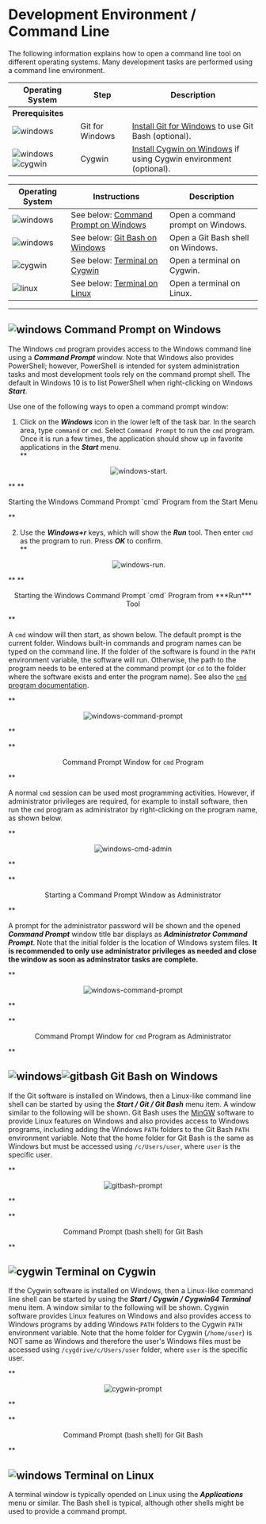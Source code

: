 # Development Environment / Command Line #

The following information explains how to open a command line tool on different operating systems.
Many development tasks are performed using a command line environment.

| **Operating System** | **Step** | **Description** |
| -- | -- | -- |
| **Prerequisites** | | |
| ![windows](../../images/windows-32.png) | Git for Windows | [Install Git for Windows](../git/git.md) to use Git Bash (optional). |
| ![windows](../../images/windows-32.png)![cygwin](../../images/cygwin-32.png) | Cygwin | [Install Cygwin on Windows](http://learn.openwaterfoundation.org/owf-learn-cygwin) if using Cygwin environment (optional). |

| **Operating System** | **Instructions** | **Description** |
| -- | -- | -- |
| ![windows](../../images/windows-32.png) | See below:  [Command Prompt on Windows](#command-prompt-on-windows) | Open a command prompt on Windows. |
| ![windows](../../images/windows-32.png) | See below:  [Git Bash on Windows](#git-bash-on-windows) | Open a Git Bash shell on Windows. |
| ![cygwin](../../images/cygwin-32.png) | See below:  [Terminal on Cygwin](#terminal-on-cygwin) | Open a terminal on Cygwin. |
| ![linux](../../images/linux-32.png) | See below:  [Terminal on Linux](#terminal-on-lines) | Open a terminal on Linux. |

------------------

## ![windows](../../images/windows-32.png) Command Prompt on Windows ##

The Windows `cmd` program provides access to the Windows command line using a ***Command Prompt*** window.
Note that Windows also provides PowerShell;
however, PowerShell is intended for system administration tasks and most development tools rely on the command prompt shell.
The default in Windows 10 is to list PowerShell when right-clicking on Windows ***Start***.

Use one of the following ways to open a command prompt window:

1. Click on the ***Windows*** icon in the lower left of the task bar.
In the search area, type `command` or `cmd`.
Select `Command Prompt` to run the `cmd` program.
Once it is run a few times, the application should show up in favorite applications in the ***Start*** menu.<br>
**<p style="text-align: center;">
![windows-start](windows-start-cmd.png).
</p>**
**<p style="text-align: center;">
Starting the Windows Command Prompt `cmd` Program from the Start Menu
</p>**

2. Use the ***Windows+r*** keys, which will show the ***Run*** tool.  Then enter `cmd` as the program to run.
Press ***OK*** to confirm.<br>
**<p style="text-align: center;">
![windows-run](windows-run-cmd.png).
</p>**
**<p style="text-align: center;">
Starting the Windows Command Prompt `cmd` Program from ***Run*** Tool 
</p>**

A `cmd` window will then start, as shown below.
The default prompt is the current folder.
Windows built-in commands and program names can be typed on the command line.
If the folder of the software is found in the `PATH` environment variable, the software will run.
Otherwise, the path to the program needs to be entered at the command prompt (or `cd` to the folder where the
software exists and enter the program name).
See also the [`cmd` program documentation](https://docs.microsoft.com/en-us/windows-server/administration/windows-commands/cmd).

**<p style="text-align: center;">
![windows-command-prompt](windows-cmd.png)
</p>**

**<p style="text-align: center;">
Command Prompt Window for `cmd` Program
</p>**

A normal `cmd` session can be used most programming activities.
However, if administrator privileges are required, for example to install software,
then run the `cmd` program as administrator by right-clicking on the program name,
as shown below.

**<p style="text-align: center;">
![windows-cmd-admin](windows-start-cmd-admin.png)
</p>**

**<p style="text-align: center;">
Starting a Command Prompt Window as Administrator
</p>**

A prompt for the administrator password will be shown and the opened ***Command Prompt*** window title bar displays as ***Administrator Command Prompt***.
Note that the initial folder is the location of Windows system files.
**It is recommended to only use administrator privileges as needed and close the window as soon as adminstrator tasks are complete.**

**<p style="text-align: center;">
![windows-command-prompt](windows-cmd-admin.png)
</p>**

**<p style="text-align: center;">
Command Prompt Window for `cmd` Program as Administrator
</p>**

## ![windows](../../images/windows-32.png)![gitbash](../../images/git-32.png) Git Bash on Windows ##

If the Git software is installed on Windows, then a Linux-like command line shell can be started by 
using the ***Start / Git / Git Bash*** menu item.  A window similar to the following will be shown.
Git Bash uses the [MinGW](http://www.mingw.org/) software to provide Linux features on Windows and
also provides access to Windows programs, including adding the Windows `PATH` folders to the Git Bash `PATH`
environment variable.
Note that the home folder for Git Bash is the same as Windows but must be accessed using `/c/Users/user`,
where `user` is the specific user.

**<p style="text-align: center;">
![gitbash-prompt](gitbash-prompt.png)
</p>**

**<p style="text-align: center;">
Command Prompt (bash shell) for Git Bash
</p>**

## ![cygwin](../../images/cygwin-32.png) Terminal on Cygwin ##

If the Cygwin software is installed on Windows, then a Linux-like command line shell can be started by 
using the ***Start / Cygwin / Cygwin64 Terminal*** menu item.  A window similar to the following will be shown.
Cygwin software provides Linux features on Windows and
also provides access to Windows programs by adding Windows `PATH` folders to the Cygwin `PATH`
environment variable.
Note that the home folder for Cygwin (`/home/user`) is NOT same as Windows and therefore the
user's Windows files must be accessed using `/cygdrive/c/Users/user` folder,
where `user` is the specific user.

**<p style="text-align: center;">
![cygwin-prompt](cygwin-prompt.png)
</p>**

**<p style="text-align: center;">
Command Prompt (bash shell) for Git Bash
</p>**

## ![windows](../../images/linux-32.png) Terminal on Linux ##

A terminal window is typically opended on Linux using the ***Applications*** menu or similar.
The Bash shell is typical, although other shells might be used to provide a command prompt.
